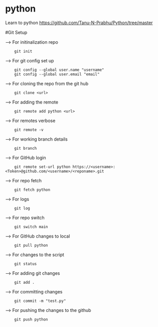 # python
Learn to python
https://github.com/Tanu-N-Prabhu/Python/tree/master

#Git Setup 


--> For initinalization repo 


        git init        
--> For git config set up


        git config --global user.name "username"
        git config --global user.email "email"        
--> For cloning the repo from the git hub

        git clone <url>        
--> For adding the remote 

        git remote add python <url>        
--> For remotes verbose 

        git remote -v        
--> For working branch details

        git branch        
--> For GitHub login

        git remote set-url python https://<username>:<Token>@github.com/<username>/<reponame>.git        
--> For repo fetch

        git fetch python        
--> For logs

        git log        
--> For repo switch

        git switch main        
--> For GitHub changes to local

        git pull python        
--> For changes to the script

        git status
--> For adding git changes

        git add .
--> For committing changes

        git commit -m "test.py"
--> For pushing the changes to the github

        git push python
